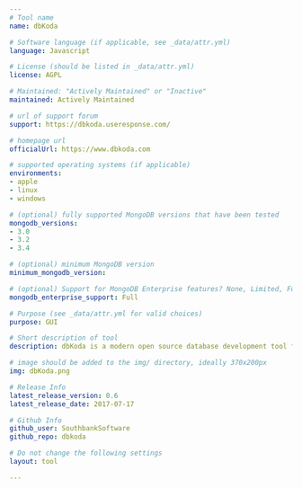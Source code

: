 ```yaml
---
# Tool name
name: dbKoda

# Software language (if applicable, see _data/attr.yml)
language: Javascript

# License (should be listed in _data/attr.yml)
license: AGPL

# Maintained: "Actively Maintained" or "Inactive"
maintained: Actively Maintained

# url of support forum
support: https://dbkoda.useresponse.com/

# homepage url
officialUrl: https://www.dbkoda.com

# supported operating systems (if applicable)
environments:
- apple
- linux
- windows

# (optional) fully supported MongoDB versions that have been tested
mongodb_versions:
- 3.0
- 3.2
- 3.4

# (optional) minimum MongoDB version
minimum_mongodb_version:

# (optional) Support for MongoDB Enterprise features? None, Limited, Full
mongodb_enterprise_support: Full

# Purpose (see _data/attr.yml for valid choices)
purpose: GUI

# Short description of tool
description: dbKoda is a modern open source database development tool featuring syntax highlighting, code completion, formatting and GUI access to MongoDB administration commands

# image should be added to the img/ directory, ideally 370x200px
img: dbKoda.png

# Release Info
latest_release_version: 0.6
latest_release_date: 2017-07-17

# Github Info
github_user: SouthbankSoftware
github_repo: dbkoda

# Do not change the following settings
layout: tool

---
```

